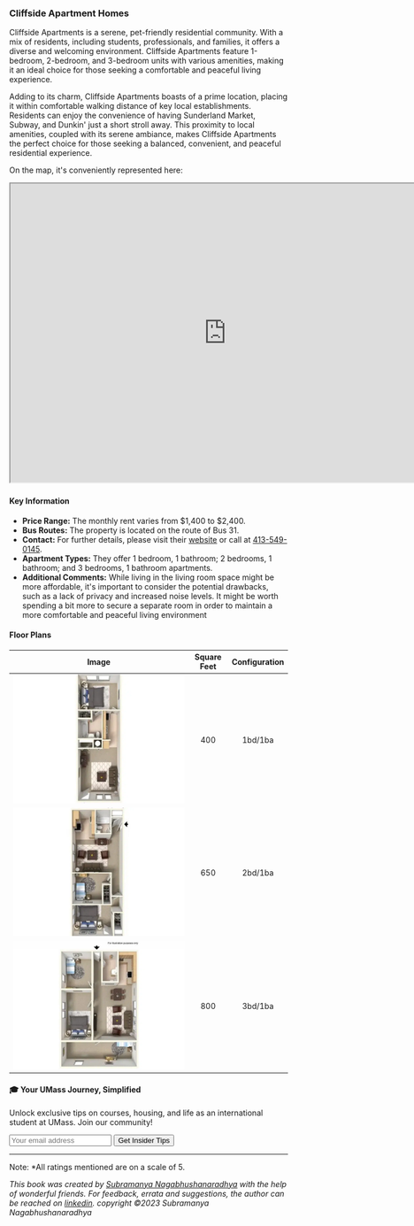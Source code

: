 ### Cliffside Apartment Homes

Cliffside Apartments is a serene, pet-friendly residential community. With a mix of residents, including students, professionals, and families, it offers a diverse and welcoming environment. Cliffside Apartments feature 1-bedroom, 2-bedroom, and 3-bedroom units with various amenities, making it an ideal choice for those seeking a comfortable and peaceful living experience.

Adding to its charm, Cliffside Apartments boasts of a prime location, placing it within comfortable walking distance of key local establishments. Residents can enjoy the convenience of having Sunderland Market, Subway, and Dunkin' just a short stroll away. This proximity to local amenities, coupled with its serene ambiance, makes Cliffside Apartments the perfect choice for those seeking a balanced, convenient, and peaceful residential experience.

On the map, it's conveniently represented here:
<div class="responsive-container">
    <iframe src="https://www.google.com/maps/d/embed?mid=1Bxs2VSckaAM3RckWbT4BX5wesdZX9cA&ehbc=2E312F" width="780" height="540"></iframe>
</div>

#### Key Information
- **Price Range:** The monthly rent varies from $1,400 to $2,400.
- **Bus Routes:** The property is located on the route of Bus 31.
- **Contact:** For further details, please visit their [website](https://cliffsideapts.com) or call at [413-549-0145](tel:413-549-0145).
- **Apartment Types:** They offer 1 bedroom, 1 bathroom; 2 bedrooms, 1 bathroom; and 3 bedrooms, 1 bathroom apartments.
- **Additional Comments:** While living in the living room space might be more affordable, it's important to consider the potential drawbacks, such as a lack of privacy and increased noise levels. It might be worth spending a bit more to secure a separate room in order to maintain a more comfortable and peaceful living environment

#### Floor Plans
| Image | Square Feet | Configuration |
| :---: | :---: | :---: |
| ![Floor Plan 1](/assets/cliffside_floorplan_1.webp) | 400 | 1bd/1ba |
| ![Floor Plan 2](/assets/cliffside_floorplan_2.webp) | 650 | 2bd/1ba |
| ![Floor Plan 3](/assets/cliffside_floorplan_3.webp) | 800 | 3bd/1ba |

<div class="new-newsletter">
    <h4>🎓 Your UMass Journey, Simplified</h4>
    <p>Unlock exclusive tips on courses, housing, and life as an international student at UMass. Join our community!</p>
    <form class="newsletter-form">
        <input type="email" name="email" placeholder="Your email address" required>
        <button type="submit" class="newsletter-btn">Get Insider Tips</button>
    </form>
</div>

---
Note: 
*All ratings mentioned are on a scale of 5.

*This book was created by [Subramanya Nagabhushanaradhya](https://subramanya.ai) with the help of wonderful friends. For feedback, errata and suggestions, the author can be reached on [linkedin](https://www.linkedin.com/in/nsubramanya). copyright ©2023 Subramanya Nagabhushanaradhya*
